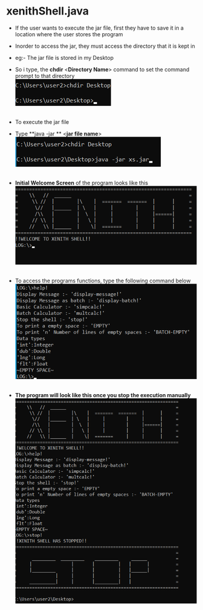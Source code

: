 # xenithShell.java
- If the user wants to execute the jar file, first they have to save it in a location where the user stores the program
- Inorder to access the jar, they must access the directory that it is kept in 
- eg:- The jar file is stored in my Desktop
- So i type, the **chdir** <**Directory Name**> command to set the command prompt to that directory
</br>![change Directory](https://github.com/KisuraWSP/xenithShell.java/blob/main/assets/chdir_Desktop.png)</br></br>

- To execute the jar file
- Type **java -jar ** <**jar file name**> 
</br>![call jar file](https://github.com/KisuraWSP/xenithShell.java/blob/main/assets/Call_jar.png)</br></br>

- **Initial Welcome Screen** of the program looks like this
</br>![Welcome Screen](https://github.com/KisuraWSP/xenithShell.java/blob/main/assets/welcomeScreen.png)</br></br>

- To access the programs functions, type the following command below
</br>![help](https://github.com/KisuraWSP/xenithShell.java/blob/main/assets/help.png)</br></br>

- **The program will look like this once you stop the execution manually**
</br>![End Screen](https://github.com/KisuraWSP/xenithShell.java/blob/main/assets/endScreen.png)

